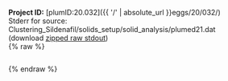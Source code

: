 **Project ID:** [plumID:20.032]({{ '/' | absolute_url }}eggs/20/032/)  
Stderr for source:  Clustering_Sildenafil/solids_setup/solid_analysis/plumed21.dat   
(download [zipped raw stdout](plumed21.dat.plumed_master.stdout.txt.zip))  
{% raw %}
<pre>
</pre>
{% endraw %}
